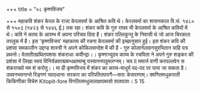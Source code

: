+++
title = "०८ कृष्णविजय"

+++
महाकवि शंकर केरल के राजा केरलवर्मा के आश्रित कवि थे। केरलवर्मा का शासनकाल वि.सं. १४८० से १५०३ (१४२३ से १४४६ ई.) तक रहा। शंकर कवि के गुरु राघव भी केरलवर्मा के आश्रित कवियों में थे। कवि ने काव्य के आरम्भ में अपना परिचय दिया है। शंकर पल्लिकुन्तु के निवासी थे जो आज चिरकाल तरलुक में है। इस 'कृष्णविजय' महाकाव्य की रचना केरलवर्मा की इच्छानुसार हुई। इस शंकर कवि की प्रशंसा समकालीन उद्दण्ड शास्त्री ने अपने कोकिलसन्देश में की है - गुरु
कोलानेलावनसुरभितान याहि यत्र प्रथन्ते।
वेलातीतप्रथितयशसः शंकराधाः कवीन्द्राः।। कृष्णाभ्युदय काव्य के रचयिता ने अपने गुरु शङ्कर की प्रशंसा में लिखा
स्वयं विनिर्यन्नवपद्मबन्धक्षामाम्बु यस्याननपदुमलग्नम्। चय II ममार्ज वाणी करपल्लवेन स शंकराख्यो मम शं करोतु।। मा प्री कृष्णविजय में शंकर का काव्य-माधुर्य पद-पद पर पाया जा सकता है।
उपवनभवनान्ते रिङ्गणं व्यादधानाः सरकार का परिपतितपरागै—सराः केसराणाम्।
क्वणितमधुकराली किकिणीका विचेरु Kitopit-fore विगलितमधुलालाक्षपाथसो वातपाताः। 5 15